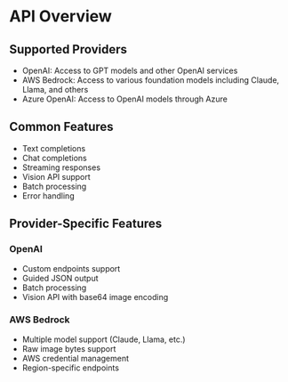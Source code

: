 # API Overview

## Supported Providers

- OpenAI: Access to GPT models and other OpenAI services
- AWS Bedrock: Access to various foundation models including Claude, Llama, and others
- Azure OpenAI: Access to OpenAI models through Azure

## Common Features

- Text completions
- Chat completions
- Streaming responses
- Vision API support
- Batch processing
- Error handling

## Provider-Specific Features

### OpenAI

- Custom endpoints support
- Guided JSON output
- Batch processing
- Vision API with base64 image encoding

### AWS Bedrock

- Multiple model support (Claude, Llama, etc.)
- Raw image bytes support
- AWS credential management
- Region-specific endpoints
